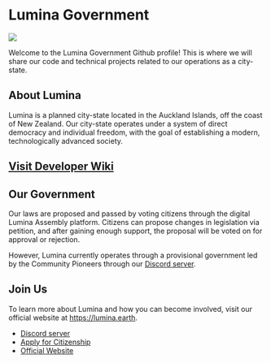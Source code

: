 # Lumina Government
[![](https://dcbadge.vercel.app/api/server/r4vNcUKktT)](https://discord.gg/r4vNcUKktT)

Welcome to the Lumina Government Github profile! This is where we will share our code and technical projects related to our operations as a city-state.

## About Lumina
Lumina is a planned city-state located in the Auckland Islands, off the coast of New Zealand. Our city-state operates under a system of direct democracy and individual freedom, with the goal of establishing a modern, technologically advanced society.

## [Visit Developer Wiki](https://github.com/lumina-gov/.github/wiki)

## Our Government
Our laws are proposed and passed by voting citizens through the digital Lumina Assembly platform. Citizens can propose changes in legislation via petition, and after gaining enough support, the proposal will be voted on for approval or rejection.

However, Lumina currently operates through a provisional government led by the Community Pioneers through our [Discord server](https://discord.gg/r4vNcUKktT). 

## Join Us
To learn more about Lumina and how you can become involved, visit our official website at https://lumina.earth.

- [Discord server](https://discord.gg/r4vNcUKktT)
- [Apply for Citizenship](https://lumina.earth/citizenship)
- [Official Website](https://lumina.earth)
